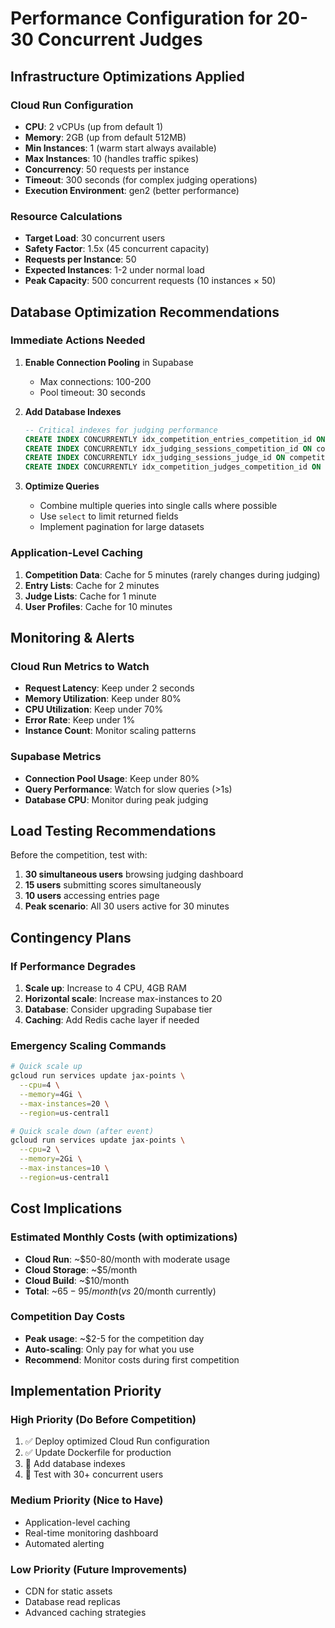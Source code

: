# Performance Configuration for 20-30 Concurrent Judges

## Infrastructure Optimizations Applied

### Cloud Run Configuration
- **CPU**: 2 vCPUs (up from default 1)
- **Memory**: 2GB (up from default 512MB)
- **Min Instances**: 1 (warm start always available)
- **Max Instances**: 10 (handles traffic spikes)
- **Concurrency**: 50 requests per instance
- **Timeout**: 300 seconds (for complex judging operations)
- **Execution Environment**: gen2 (better performance)

### Resource Calculations
- **Target Load**: 30 concurrent users
- **Safety Factor**: 1.5x (45 concurrent capacity)
- **Requests per Instance**: 50
- **Expected Instances**: 1-2 under normal load
- **Peak Capacity**: 500 concurrent requests (10 instances × 50)

## Database Optimization Recommendations

### Immediate Actions Needed
1. **Enable Connection Pooling** in Supabase
   - Max connections: 100-200
   - Pool timeout: 30 seconds

2. **Add Database Indexes**
   ```sql
   -- Critical indexes for judging performance
   CREATE INDEX CONCURRENTLY idx_competition_entries_competition_id ON competition_entries(competition_id);
   CREATE INDEX CONCURRENTLY idx_judging_sessions_competition_id ON competition_judging_sessions(competition_id);
   CREATE INDEX CONCURRENTLY idx_judging_sessions_judge_id ON competition_judging_sessions(judge_id);
   CREATE INDEX CONCURRENTLY idx_competition_judges_competition_id ON competition_judges(competition_id, active);
   ```

3. **Optimize Queries**
   - Combine multiple queries into single calls where possible
   - Use `select` to limit returned fields
   - Implement pagination for large datasets

### Application-Level Caching
1. **Competition Data**: Cache for 5 minutes (rarely changes during judging)
2. **Entry Lists**: Cache for 2 minutes
3. **Judge Lists**: Cache for 1 minute
4. **User Profiles**: Cache for 10 minutes

## Monitoring & Alerts

### Cloud Run Metrics to Watch
- **Request Latency**: Keep under 2 seconds
- **Memory Utilization**: Keep under 80%
- **CPU Utilization**: Keep under 70%
- **Error Rate**: Keep under 1%
- **Instance Count**: Monitor scaling patterns

### Supabase Metrics
- **Connection Pool Usage**: Keep under 80%
- **Query Performance**: Watch for slow queries (>1s)
- **Database CPU**: Monitor during peak judging

## Load Testing Recommendations

Before the competition, test with:
1. **30 simultaneous users** browsing judging dashboard
2. **15 users** submitting scores simultaneously
3. **10 users** accessing entries page
4. **Peak scenario**: All 30 users active for 30 minutes

## Contingency Plans

### If Performance Degrades
1. **Scale up**: Increase to 4 CPU, 4GB RAM
2. **Horizontal scale**: Increase max-instances to 20
3. **Database**: Consider upgrading Supabase tier
4. **Caching**: Add Redis cache layer if needed

### Emergency Scaling Commands
```bash
# Quick scale up
gcloud run services update jax-points \
  --cpu=4 \
  --memory=4Gi \
  --max-instances=20 \
  --region=us-central1

# Quick scale down (after event)
gcloud run services update jax-points \
  --cpu=2 \
  --memory=2Gi \
  --max-instances=10 \
  --region=us-central1
```

## Cost Implications

### Estimated Monthly Costs (with optimizations)
- **Cloud Run**: ~$50-80/month with moderate usage
- **Cloud Storage**: ~$5/month
- **Cloud Build**: ~$10/month
- **Total**: ~$65-95/month (vs ~$20/month currently)

### Competition Day Costs
- **Peak usage**: ~$2-5 for the competition day
- **Auto-scaling**: Only pay for what you use
- **Recommend**: Monitor costs during first competition

## Implementation Priority

### High Priority (Do Before Competition)
1. ✅ Deploy optimized Cloud Run configuration
2. ✅ Update Dockerfile for production
3. 🔄 Add database indexes
4. 🔄 Test with 30+ concurrent users

### Medium Priority (Nice to Have)
- Application-level caching
- Real-time monitoring dashboard
- Automated alerting

### Low Priority (Future Improvements)
- CDN for static assets
- Database read replicas
- Advanced caching strategies